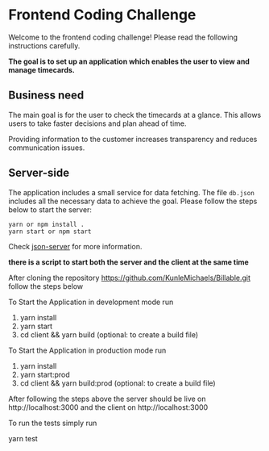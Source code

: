 # Frontend Coding Challenge

Welcome to the frontend coding challenge! Please read the following instructions carefully.

**The goal is to set up an application which enables the user to view and manage timecards.**

## Business need

The main goal is for the user to check the timecards at a glance. This allows users to take faster decisions and plan ahead of time.

Providing information to the customer increases transparency and reduces communication issues.

## Server-side

The application includes a small service for data fetching. The file `db.json` includes all the necessary data to achieve the goal. Please follow the steps below to start the server:

```
yarn or npm install .
yarn start or npm start
```

Check [json-server](https://github.com/typicode/json-server) for more information.

**there is a script to start both the server and the client at the same time**

After cloning the repository https://github.com/KunleMichaels/Billable.git follow the steps below

To Start the Application in development mode run 

1. yarn install
2. yarn start
3. cd client && yarn build (optional: to create a build file)


To Start the Application in production mode run 

1. yarn install
2. yarn start:prod
3. cd client && yarn build:prod  (optional: to create a build file)


After following the steps above the server should be live on http://localhost:3000 and the client on http://localhost:3000

To run the tests simply run

yarn test
